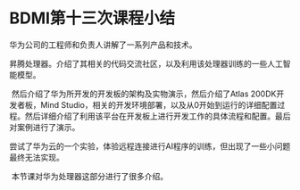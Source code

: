 # BDMI第十三次课程小结

华为公司的工程师和负责人讲解了一系列产品和技术。

​	昇腾处理器。介绍了其相关的代码交流社区，以及利用该处理器训练的一些人工智能模型。

​	然后介绍了华为所开发的开发板的架构及实物演示，然后介绍了Atlas 200DK开发者板，Mind Studio，相关的开发环境部署，以及从0开始到运行的详细配置过程。然后详细介绍了利用该平台在开发板上进行开发工作的具体流程和配置。最后对案例进行了演示。

​	尝试了华为云的一个实验，体验远程连接进行AI程序的训练，但出现了一些小问题最终无法实现。

​	本节课对华为处理器这部分进行了很多介绍。
